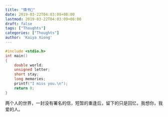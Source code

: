 ```yaml
---
title: "情书💌"
date: 2019-03-22T04:03:09+08:00
lastmod: 2019-03-22T04:03:09+08:00
draft: false
tags: ["Thoughts"]
categories: ["Thoughts"]
author: 'Kaiya Xiong'
---
```


```c
#include <stdio.h>
int main()
{ 
    double world;
    unsigned letter;
    short stay;
    long memories;
    printf("I miss you.\n");
    return 0;
}
```

两个人的世界，一封没有署名的信，短暂的重逢后，留下的只是回忆，我想你，我爱的人。